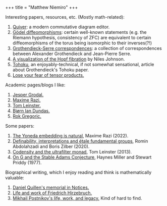 +++
title = "Matthew Niemiro"
+++

Interesting papers, resources, etc. (Mostly math-related):

1. [Quiver](https://q.uiver.app/): a modern commutative diagram editor.
2. [Gödel diffeomorphisms](https://arxiv.org/abs/2009.06735): certain well-known statements (e.g. the Riemann hypothesis, consistency of ZFC) are equivalent to certain diffeomorphisms of the torus being isomorphic to their inverses(?!)
3. [Grothendieck-Serre correspondences](https://webusers.imj-prg.fr/~leila.schneps/grothendieckcircle/Letters/GS.pdf): a collection of correspondences between Alexander Grothendieck and Jean-Pierre Serre.
4. [A visualization of the Hopf fibration](https://nilesjohnson.net/hopf.html) by Niles Johnson.
5. [Tohoku](https://inference-review.com/article/tohoku), an enjoyably-technical, if not somewhat sensational, article about Grothendieck's Tohoku paper.
6. [Lose your fear of tensor products.](https://www.dpmms.cam.ac.uk/~wtg10/tensors3.html)

Academic pages/blogs I like:
1. [Jesper Grodal.](http://web.math.ku.dk/~jg/)
2. [Maxime Razi.](https://sites.google.com/view/maxime-ramzi-en/home?authuser=0)
3. [Tom Leinster.](https://www.maths.ed.ac.uk/~tl/)
4. [Bjørn Ian Dundas.](https://folk.uib.no/nmabd/)
5. [Rok Gregoric.](https://web.ma.utexas.edu/users/gregoric/)

Some papers:

1. [The Yoneda embedding is natural](https://arxiv.org/abs/2209.12575), Maxime Razi (2022).
2. [Definability, interpretations and étale fundamental groups](https://arxiv.org/abs/1906.05052), Romin Abdolahzadi and Boris Zilber (2020).
3. [Codensity and the ultrafilter monad](https://arxiv.org/abs/1209.3606), Tom Leinster (2013).
4. [On G and the Stable Adams Conjecture](https://math.mit.edu/~hrm/papers/miller-priddy-g-stable.pdf), Haynes Miller and Stewart Priddy (1977).

Biographical writing, which I enjoy reading and think is mathematically valuable:

1. [Daniel Quillen's memorial in Notices.](https://www.ams.org/notices/201210/rtx121001392p.pdf)
2. [Life and work of Friedrich Hirzebruch.](https://people.mpim-bonn.mpg.de/zagier/files/doi/10.1365/s13291-015-0114-1/dmv-FH.pdf)
3. [Mikhail Postnikov's life, work, and legacy.](https://www.impan.pl/shop/publication/transaction/download/product/85974) Kind of hard to find.